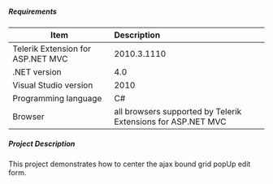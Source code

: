 ##### **Requirements** #####
|Item                               |Description|
|----------                         |:-------------|
|Telerik Extension for ASP.NET MVC  |2010.3.1110|
|.NET version                       |4.0| 
|Visual Studio version              |2010| 
|Programming language               |C#|
|Browser                            |all browsers supported by Telerik Extensions for ASP.NET MVC|

##### **Project Description** #####
This project demonstrates how to center the ajax bound grid popUp edit form.